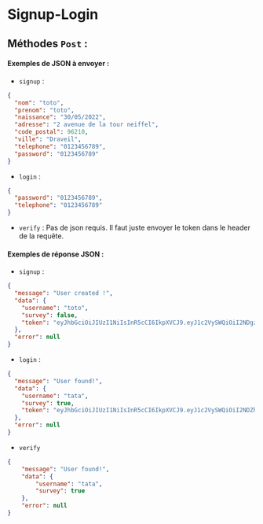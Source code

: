 # Signup-Login

## Méthodes `Post` :

#### Exemples de JSON à envoyer :

- `signup` :
```json
{
  "nom": "toto",
  "prenom": "toto",
  "naissance": "30/05/2022",
  "adresse": "2 avenue de la tour neiffel",
  "code_postal": 96210,
  "ville": "Draveil",
  "telephone": "0123456789",
  "password": "0123456789"
}
```

- `login` :
```json
{
  "password": "0123456789",
  "telephone": "0123456789"
}
```

- `verify` :
Pas de json requis. Il faut juste envoyer le token dans le header de la requête.

#### Exemples de réponse JSON :

- `signup` :
```json
{
  "message": "User created !",
  "data": {
    "username": "toto",
    "survey": false,
    "token": "eyJhbGciOiJIUzI1NiIsInR5cCI6IkpXVCJ9.eyJ1c2VySWQiOiI2NDgzOTM2YjNjMDE4NTE3MDFjYzA0ZjMiLCJpYXQiOjE2ODYzNDQ1NTUsImV4cCI6MTcxNzg4MDU1NX0.53OJLgQbQbwGZdt6BQ5V3bpUbcT_8FbYWHUSoUVItLk"
  },
  "error": null
}
```

- `login` :
```json
{
  "message": "User found!",
  "data": {
    "username": "tata",
    "survey": true,
    "token": "eyJhbGciOiJIUzI1NiIsInR5cCI6IkpXVCJ9.eyJ1c2VySWQiOiI2NDZhMmY1MWMzMmQzZjk0MGM2NDAzYzEiLCJpYXQiOjE2ODYzNDQ0OTksImV4cCI6MTcxNzg4MDQ5OX0.2KUKNQilIZxUXcJJRHI36DNe9jiWNMljj2Ls_NypOEY"
  },
  "error": null
}
```

- `verify`
```json
{
    "message": "User found!",
    "data": {
        "username": "tata",
        "survey": true
    },
    "error": null
}
```